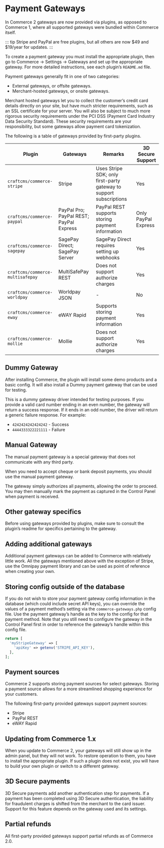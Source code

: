 # Payment Gateways

In Commerce 2 gateways are now provided via plugins, as opposed to Commerce 1, where all supported gateways were bundled within Commerce itself.

::: tip
Stripe and PayPal are free plugins, but all others are now $49 and $19/year for updates.
:::

To create a payment gateway you must install the appropriate plugin, then go to Commerce → Settings → Gateways and set up the appropriate gateway. For more detailed instructions, see each plugin’s `README.md` file.

Payment gateways generally fit in one of two categories:

- External gateways, or offsite gateways.
- Merchant-hosted gateways, or onsite gateways.

Merchant hosted gateways let you to collect the customer’s credit card details directly on your site, but have much stricter requirements, such as an SSL certificate for your server. You will also be subject to much more rigorous security requirements under the PCI DSS (Payment Card Industry Data Security Standard). These security requirements are your responsibility, but some gateways allow payment card tokenization.

The following is a table of gateways provided by first-party plugins.

| Plugin                           | Gateways                                | Remarks                                                            | 3D Secure Support   |
|----------------------------------|-----------------------------------------|--------------------------------------------------------------------|---------------------|
| `craftcms/commerce-stripe`       | Stripe                                  | Uses Stripe SDK; only first-party gateway to support subscriptions | Yes                 |
| `craftcms/commerce-paypal`       | PayPal Pro; PayPal REST; PayPal Express | PayPal REST supports storing payment information                   | Only PayPal Express |
| `craftcms/commerce-sagepay`      | SagePay Direct; SagePay Server          | SagePay Direct requires setting up webhooks                        | Yes                 |
| `craftcms/commerce-multisafepay` | MultiSafePay REST                       | Does not support authorize charges                                 | Yes                 |
| `craftcms/commerce-worldpay`     | Worldpay JSON                           | -                                                                  | No                  |
| `craftcms/commerce-eway`         | eWAY Rapid                              | Supports storing payment information                               | Yes                 |
| `craftcms/commerce-mollie`       | Mollie                                  | Does not support authorize charges                                 | Yes                 |

## Dummy Gateway

After installing Commerce, the plugin will install some demo products and a basic config. It will also install a Dummy payment gateway
that can be used for testing.

This is a dummy gateway driver intended for testing purposes. If you provide a valid card number ending in an even number, the gateway will return a success response. If it ends in an odd number, the driver will return a generic failure response. For example:

- `4242424242424242` - Success
- `4444333322221111` - Failure

## Manual Gateway

The manual payment gateway is a special gateway that does not communicate with any third party.

When you need to accept cheque or bank deposit payments, you should use the manual payment gateway.

The gateway simply authorizes all payments, allowing the order to proceed. You may then manually mark the payment as captured in the Control Panel when payment is received.

## Other gateway specifics

Before using gateways provided by plugins, make sure to consult the plugin’s readme for specifics pertaining to the gateway.

## Adding additional gateways

Additional payment gateways can be added to Commerce with relatively little work. All the gateways mentioned above with the exception of Stripe, use the Omnipay payment library and can be used as point of reference when creating your own.

## Storing config outside of the database

If you do not wish to store your payment gateway config information in the database (which could include secret API keys), you can override the values of a payment method’s setting via the `commerce-gateways.php` config file. Use the payment gateway’s handle as the key to the config for that payment method. Note that you still need to configure the gateway in the Control Panel first in order to reference the gateway’s handle within this config file.

```php
return [
  'myStripeGateway' => [
    'apiKey' => getenv('STRIPE_API_KEY'),
  ],
];
```

## Payment sources

Commerce 2 supports storing payment sources for select gateways. Storing a payment source allows for a more streamlined shopping experience for your customers.

The following first-party provided gateways support payment sources:

- Stripe
- PayPal REST
- eWAY Rapid

## Updating from Commerce 1.x

When you update to Commerce 2, your gateways will still show up in the admin panel, but they will not work. To restore operation to them, you have to install the appropriate plugin. If such a plugin does not exist, you will have to build your own plugin or switch to a different gateway.

## 3D Secure payments

3D Secure payments add another authentication step for payments. If a payment has been completed using 3D Secure authentication, the liability for fraudulent charges is shifted from the merchant to the card issuer.
Support for this feature depends on the gateway used and its settings.

## Partial refunds

All first-party provided gateways support partial refunds as of Commerce 2.0.
